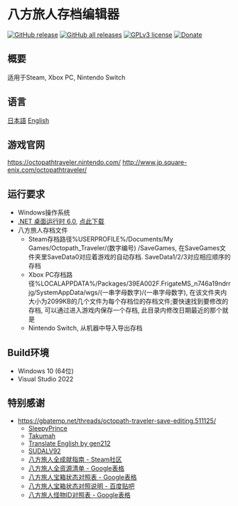 # 八方旅人存档编辑器

[![GitHub release](https://img.shields.io/github/v/release/LonelyWindG/OctopathTraveler-SavaDataEditor?style=for-the-badge)](https://github.com/LonelyWindG/OctopathTraveler-SavaDataEditor/releases/latest)
[![GitHub all releases](https://img.shields.io/github/downloads/turtle-insect/OctopathTraveler/total?style=for-the-badge&color=00B000)](https://github.com/LonelyWindG/OctopathTraveler-SavaDataEditor/releases)
[![GPLv3 license](https://img.shields.io/github/license/LonelyWindG/OctopathTraveler-SavaDataEditor?style=for-the-badge&color=blue)](https://github.com/LonelyWindG/OctopathTraveler-SavaDataEditor/blob/main/LICENSE)
[![Donate](https://img.shields.io/badge/Buy%20Me%20A%20Coffee-Donate-orange?style=for-the-badge&logo=buymeacoffee)](https://www.buymeacoffee.com/06yi7RLlT)

## 概要

适用于Steam, Xbox PC, Nintendo Switch

## 语言

[日本語](README_JA.md) [English](README_EN.md)

## 游戏官网

https://octopathtraveler.nintendo.com/
http://www.jp.square-enix.com/octopathtraveler/

## 运行要求

* Windows操作系统
* [.NET 桌面运行时 6.0](https://dotnet.microsoft.com/download), [点此下载](https://aka.ms/dotnet/6.0/windowsdesktop-runtime-win-x64.exe)
* 八方旅人存档文件
  * Steam存档路径%USERPROFILE%/Documents/My Games/Octopath_Traveler/(数字编号)
    /SaveGames, 在SaveGames文件夹里SaveData0对应着游戏的自动存档. SaveData1/2/3对应相应顺序的存档
  * Xbox PC存档路径%LOCALAPPDATA%/Packages/39EA002F.FrigateMS_n746a19ndrrjg/SystemAppData/wgs/(一串字母数字)/(一串字母数字), 在该文件夹内大小为2099KB的几个文件为每个存档位的存档文件;要快速找到要修改的存档, 可以通过进入游戏内保存一个存档, 此目录内修改日期最近的那个就是
  * Nintendo Switch, 从机器中导入导出存档

## Build环境

* Windows 10 (64位)
* Visual Studio 2022

## 特别感谢

* https://gbatemp.net/threads/octopath-traveler-save-editing.511125/
  * [SleepyPrince](https://gbatemp.net/members/sleepyprince.94652/)
  * [Takumah](https://gbatemp.net/members/takumah.456165/)
  * [Translate English by gen212](https://github.com/gen212/OctopathTraveler)
  * [SUDALV92](https://github.com/SUDALV92)
  * [八方旅人全成就指南 - Steam社区](https://steamcommunity.com/sharedfiles/filedetails/?id=2795091350)
  * [八方旅人全资源清单 - Google表格](https://docs.google.com/spreadsheets/d/14Kz5mTAYdxqdgjbkbotAMGC2aoiJBbrBUiLeh8Pwu0Q)
  * [八方旅人宝箱状态对照表 - Google表格](https://docs.google.com/spreadsheets/d/1WGN0166crI5IbnJ4QADnLiNHrL2FUr0MVFqmWH7dBRg)
  * [八方旅人宝箱状态对照说明 - 百度贴吧](https://tieba.baidu.com/p/7822253075)
  * [八方旅人怪物ID对照表 - Google表格](https://docs.google.com/spreadsheets/d/1O1OYHmLNsUcak5dByXbmEFDaxIbp-mDSHGC6j92P5ho)
